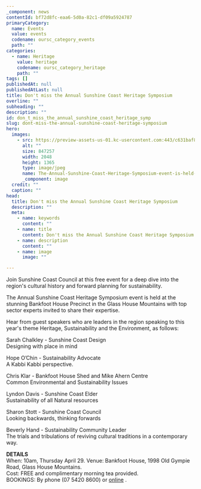 ```yaml
---
_component: news
contentId: bf72d8fc-eaa6-5d0a-82c1-df09a5924787
primaryCategory:
  name: Events
  value: events
  codename: oursc_category_events
  path: ""
categories:
  - name: Heritage
    value: heritage
    codename: oursc_category_heritage
    path: ""
tags: []
publishedAt: null
publishedAtLast: null
title: Don't miss the Annual Sunshine Coast Heritage Symposium
overline: ""
subheading: ""
description: ""
id: don_t_miss_the_annual_sunshine_coast_heritage_symp
slug: dont-miss-the-annual-sunshine-coast-heritage-symposium
hero:
  images:
    - src: https://preview-assets-us-01.kc-usercontent.com:443/c631baf8-1b46-001f-580c-d0001b68b4a8/3b6bc804-15a8-4e04-9257-4907b40db776/The-Annual-Sunshine-Coast-Heritage-Symposium-event-is-held-at-the-stunning-Bankfoot-House.jpg
      alt: ""
      size: 847257
      width: 2048
      height: 1365
      type: image/jpeg
      name: The-Annual-Sunshine-Coast-Heritage-Symposium-event-is-held-at-the-stunning-Bankfoot-House.jpg
      _component: image
  credit: ""
  caption: ""
head:
  title: Don't miss the Annual Sunshine Coast Heritage Symposium
  description: ""
  meta:
    - name: keywords
      content: ""
    - name: title
      content: Don't miss the Annual Sunshine Coast Heritage Symposium
    - name: description
      content: ""
    - name: image
      image: ""

---
```

Join Sunshine Coast Council at this free event for a deep dive into the region's cultural history and forward planning for sustainability.

The Annual Sunshine Coast Heritage Symposium event is held at the stunning Bankfoot House Precinct in the Glass House Mountains with top sector experts invited to share their expertise.

Hear from guest speakers who are leaders in the region speaking to this year's theme Heritage, Sustainability and the Environment, as follows:

Sarah Chalkley - Sunshine Coast Design\
Designing with place in mind

Hope O’Chin - Sustainability Advocate\
A Kabbi Kabbi perspective.

Chris Klar - Bankfoot House Shed and Mike Ahern Centre\
Common Environmental and Sustainability Issues

Lyndon Davis - Sunshine Coast Elder\
Sustainability of all Natural resources

Sharon Stott - Sunshine Coast Council\
Looking backwards, thinking forwards

Beverly Hand - Sustainability Community Leader\
The trials and tribulations of reviving cultural traditions in a contemporary way.

**DETAILS**\
When: 10am, Thursday April 29. Venue: Bankfoot House, 1998 Old Gympie Road, Glass House Mountains.\
Cost: FREE and complimentary morning tea provided.\
BOOKINGS: By phone (07 5420 8600) or [online](https://heritage.sunshinecoast.qld.gov.au/Programs-and-Events/Heritage-Symposium)
.
